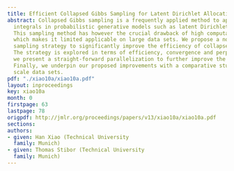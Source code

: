 ```yaml
---
title: Efficient Collapsed Gibbs Sampling for Latent Dirichlet Allocation
abstract: Collapsed Gibbs sampling is a frequently applied method to approximate intractable
  integrals in probabilistic generative models such as latent Dirichlet allocation.
  This sampling method has however the crucial drawback of high computational complexity,
  which makes it limited applicable on large data sets. We propose a novel dynamic
  sampling strategy to significantly improve the efficiency of collapsed Gibbs sampling.
  The strategy is explored in terms of efficiency, convergence and perplexity. Besides,
  we present a straight-forward parallelization to further improve the efficiency.
  Finally, we underpin our proposed improvements with a comparative study on different
  scale data sets.
pdf: "./xiao10a/xiao10a.pdf"
layout: inproceedings
key: xiao10a
month: 0
firstpage: 63
lastpage: 78
origpdf: http://jmlr.org/proceedings/papers/v13/xiao10a/xiao10a.pdf
sections: 
authors:
- given: Han Xiao (Technical University
  family: Munich)
- given: Thomas Stibor (Technical University
  family: Munich)
---
```

